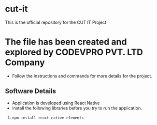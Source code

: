 # cut-it
This is the official repository for the CUT IT Project

# The file has been created and explored by CODEVPRO PVT. LTD Company
* Follow the instructions and commands for more details for the project.

## Software Details
* Application is developed using React Native
* Install the following libraries before you try to run the application.
1. `npm install react-native-elements`